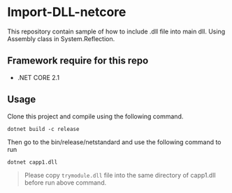 # Import-DLL-netcore
This repository contain sample of how to include .dll file into main dll. Using Assembly class in System.Reflection.

## Framework require for this repo
* .NET CORE 2.1

## Usage
Clone this project and compile using the following command.
    
    dotnet build -c release

Then go to the bin/release/netstandard and use the following command to run
    
    dotnet capp1.dll
    
> Please copy `trymodule.dll` file into the same directory of capp1.dll before run above command.

